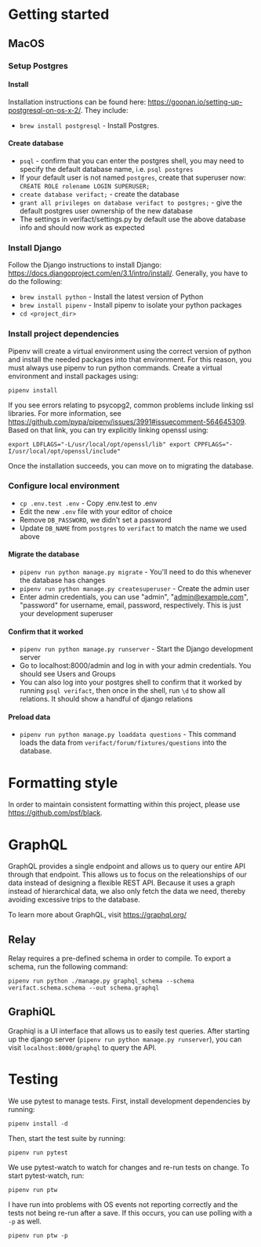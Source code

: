 # Getting started

## MacOS

### Setup Postgres

#### Install

Installation instructions can be found here: https://goonan.io/setting-up-postgresql-on-os-x-2/. They include:

- `brew install postgresql` - Install Postgres.

#### Create database

- `psql` - confirm that you can enter the postgres shell, you may need to specify the default database name, i.e. `psql postgres`
- If your default user is not named `postgres`, create that superuser now: `CREATE ROLE rolename LOGIN SUPERUSER;`
- `create database verifact;` - create the database
- `grant all privileges on database verifact to postgres;` - give the default postgres user ownership of the new database
- The settings in verifact/settings.py by default use the above database info and should now work as expected

### Install Django

Follow the Django instructions to install Django: https://docs.djangoproject.com/en/3.1/intro/install/. Generally, you have to do the following:
- `brew install python` - Install the latest version of Python
- `brew install pipenv` - Install pipenv to isolate your python packages
- `cd <project_dir>`

### Install project dependencies

Pipenv will create a virtual environment using the correct version of python and install the needed packages into that environment. For this reason, you must always use pipenv to run python commands. Create a virtual environment and install packages using:

`pipenv install`

If you see errors relating to psycopg2, common problems include linking ssl libraries. For more information, see https://github.com/pypa/pipenv/issues/3991#issuecomment-564645309. Based on that link, you can try explicitly linking openssl using:

`export LDFLAGS="-L/usr/local/opt/openssl/lib" export CPPFLAGS="-I/usr/local/opt/openssl/include"`

Once the installation succeeds, you can move on to migrating the database.

### Configure local environment
- `cp .env.test .env` - Copy .env.test to .env
- Edit the new `.env` file with your editor of choice
- Remove `DB_PASSWORD`, we didn't set a password
- Update `DB_NAME` from `postgres` to `verifact` to match the name we used above

#### Migrate the database

- `pipenv run python manage.py migrate` - You'll need to do this whenever the database has changes
- `pipenv run python manage.py createsuperuser` - Create the admin user
- Enter admin credentials, you can use "admin", "admin@example.com", "password" for username, email, password, respectively. This is just your development superuser

#### Confirm that it worked

- `pipenv run python manage.py runserver` - Start the Django development server
- Go to localhost:8000/admin and log in with your admin credentials. You should see Users and Groups
- You can also log into your postgres shell to confirm that it worked by running `psql verifact`, then once in the shell, run `\d` to show all relations. It should show a handful of django relations

#### Preload data
- `pipenv run python manage.py loaddata questions` - This command loads the data from `verifact/forum/fixtures/questions` into the database.

# Formatting style

In order to maintain consistent formatting within this project, please use https://github.com/psf/black.

# GraphQL

GraphQL provides a single endpoint and allows us to query our entire API through that endpoint. This allows us to focus on the releationships of our data instead of designing a flexible REST API. Because it uses a graph instead of hierarchical data, we also only fetch the data we need, thereby avoiding excessive trips to the database.

To learn more about GraphQL, visit https://graphql.org/

## Relay

Relay requires a pre-defined schema in order to compile. To export a schema, run the following command:

`pipenv run python ./manage.py graphql_schema --schema verifact.schema.schema --out schema.graphql`

## GraphiQL

Graphiql is a UI interface that allows us to easily test queries. After starting up the django server (`pipenv run python manage.py runserver`), you can visit `localhost:8000/graphql` to query the API.

# Testing

We use pytest to manage tests. First, install development dependencies by running:

`pipenv install -d`

Then, start the test suite by running:

`pipenv run pytest`

We use pytest-watch to watch for changes and re-run tests on change. To start pytest-watch, run:

`pipenv run ptw`

I have run into problems with OS events not reporting correctly and the tests not being re-run after a save. If this occurs, you can use polling with a `-p` as well.

`pipenv run ptw -p`
